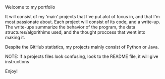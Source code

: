 Welcome to my portfolio

It will consist of my 'main' projects that I've put alot of focus in, and that I'm most passionate about.
Each project will consist of its code, and a write-up. The write-ups summarize the behavior of the program, the data structures/algorithims used, and the thought proccess that went into making it.

Despite the GitHub statistics, my projects mainly consist of Python or Java.

NOTE: If a projects files look confusing, look to the README file, it will give instructions

Enjoy!
